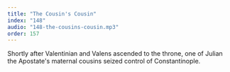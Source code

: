 ```yaml
---
title: "The Cousin's Cousin"
index: "148"
audio: "148-the-cousins-cousin.mp3"
order: 157
---
```


Shortly after Valentinian and Valens ascended to the throne, one of Julian the Apostate's maternal cousins seized control of Constantinople.
